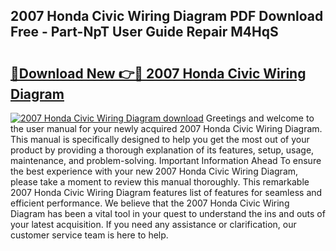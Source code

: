 ## 2007 Honda Civic Wiring Diagram PDF Download Free - Part-NpT User Guide Repair M4HqS

# <h2><a href="http://dfhplan.blite.top/?on=2007+Honda+Civic+Wiring+Diagram">🔗Download New 👉🔴 2007 Honda Civic Wiring Diagram</a></h2>

[![2007 Honda Civic Wiring Diagram download](https://i.imgur.com/lujVjoI.png)](http://dfhplan.blite.top/?on=2007+Honda+Civic+Wiring+Diagram)
Greetings and welcome to the user manual for your newly acquired 2007 Honda Civic Wiring Diagram. This manual is specifically designed to help you get the most out of your product by providing a thorough explanation of its features, setup, usage, maintenance, and problem-solving. Important Information Ahead To ensure the best experience with your new 2007 Honda Civic Wiring Diagram, please take a moment to review this manual thoroughly. This remarkable 2007 Honda Civic Wiring Diagram features list of features for seamless and efficient performance. We believe that the 2007 Honda Civic Wiring Diagram has been a vital tool in your quest to understand the ins and outs of your latest acquisition. If you need any assistance or clarification, our customer service team is here to help.
